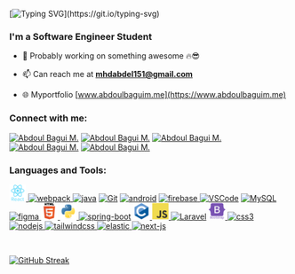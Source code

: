 
[![Typing SVG](https://readme-typing-svg.herokuapp.com?font=Fira+Code&color=36BCF7FF&lines=3%2B+years+of+coding+experience;Full-stack+web+and+app+developer;Always+learning+new+things+!)](https://git.io/typing-svg)

<h3>I'm a Software Engineer Student</h3>

- 🔭 Probably working on something awesome 🔥😎

- 📫 Can reach me at **mhdabdel151@gmail.com**

- 🌐 Myportfolio [www.abdoulbaguim.me](https://www.abdoulbaguim.me)

<h3>Connect with me:</h3>
<p>
    <a href="https://www.instagram.com/mhd_abdel" target="blank"><img src="https://cdn3.iconfinder.com/data/icons/2018-social-media-logotypes/1000/2018_social_media_popular_app_logo_instagram-64.png" alt="Abdoul Bagui M." height="30" width="30" /></a>
    <a href="https://twitter.com/BaguiMohamadou" target="blank"><img src="https://cdn2.iconfinder.com/data/icons/social-media-2285/512/1_Twitter2_colored_svg-64.png" alt="Abdoul Bagui M." height="30" width="30" /></a>
    <a href="https://www.linkedin.com/in/mohamadou-abdoul-bagui-3a5427153" target="blank"><img src="https://cdn0.iconfinder.com/data/icons/social-circle-3/72/Linkedin-64.png" alt="Abdoul Bagui M." height="30" width="30"/></a>
    <a href="https://web.facebook.com/mohamadou.abdoul" target="blank"><img src="https://cdn2.iconfinder.com/data/icons/social-media-2285/512/1_Facebook_colored_svg_copy-64.png" alt="Abdoul Bagui M." height="30" width="30"/></a>
    <a href="https://medium.com/@mhdabdel151"><img src="https://cdn.icon-icons.com/icons2/2992/PNG/512/medium_logo_icon_187322.png" alt="Abdoul Bagui M." height="30" width="30"/></a>

</p>

<h3>Languages and Tools:</h3>
<p> 
    <a href="https://reactjs.org/" target="_blank"> <img src="https://raw.githubusercontent.com/devicons/devicon/master/icons/react/react-original-wordmark.svg" alt="react" width="30" height="30"/> </a> 
    <a href="https://webpack.js.org" target="_blank"> <img src="https://cdn.cdnlogo.com/logos/w/85/webpack-icon.svg" alt="webpack" width="30" height="30"/> </a>
    <a href="https://docs.oracle.com/en/java/" target="_blank"><img src="https://cdn.cdnlogo.com/logos/j/2/java.svg" alt="java" width="30" height="30"></a>
    <a href="https://docs.docker.com/" target="_blank"><img src="https://www.docker.com/sites/default/files/d8/2019-07/vertical-logo-monochromatic.png" alt="Git" width="auto" height="30"/></a>
    <a href="https://developer.android.com/docs" target="_blank"><img src="https://cdn.cdnlogo.com/logos/a/15/android.svg" alt="android" width="50" height="40"></a>
    <a href="https://firebase.google.com/" target="_blank"> <img src="https://www.vectorlogo.zone/logos/firebase/firebase-icon.svg" alt="firebase" width="30" height="30"/> </a> 
    <a href="https://code.visualstudio.com/docs" target="_blank"><img src="https://cdn.cdnlogo.com/logos/v/82/visual-studio-code.svg" alt="VSCode" width="30" height="30"/></a>
    <a href="https://dev.mysql.com/doc/" target="_blank"><img src="https://download.logo.wine/logo/MySQL/MySQL-Logo.wine.png" alt="MySQL" width="auto" height="30"/></a>
    <a href="https://www.figma.com/" target="_blank"> <img src="https://www.vectorlogo.zone/logos/figma/figma-icon.svg" alt="figma" width="30" height="30"/> </a> 
    <a href="https://www.w3.org/html/" target="_blank"> <img src="https://raw.githubusercontent.com/devicons/devicon/master/icons/html5/html5-original-wordmark.svg" alt="html5" width="30" height="30"/> </a> 
    <a href="https://www.python.org" target="_blank"> <img src="https://raw.githubusercontent.com/devicons/devicon/master/icons/python/python-original.svg" alt="python" width="30" height="30"/> </a> 
    <a href="https://spring.io/projects/spring-boot" target="_blank"><img src="https://cdn.cdnlogo.com/logos/s/91/spring.svg" alt="spring-boot" width="30" height="30"></a>
    <a href="https://www.cprogramming.com/" target="_blank"> <img src="https://raw.githubusercontent.com/devicons/devicon/master/icons/c/c-original.svg" alt="c" width="30" height="30"/> </a> 
    <a href="https://developer.mozilla.org/en-US/docs/Web/JavaScript" target="_blank"> <img src="https://raw.githubusercontent.com/devicons/devicon/master/icons/javascript/javascript-original.svg" alt="javascript" width="30" height="30"/> </a> 
    <a href="https://laravel.com/docs/9.x" target="_blank"><img src="https://cdn.worldvectorlogo.com/logos/laravel-2.svg" alt="Laravel" width="auto" height="30"/></a>
    <a href="https://getbootstrap.com" target="_blank"> <img src="https://raw.githubusercontent.com/devicons/devicon/master/icons/bootstrap/bootstrap-plain-wordmark.svg" alt="bootstrap" width="30" height="30"/> </a> 
    <a href="https://www.w3schools.com/css/" target="_blank"> <img src="https://cdn.cdnlogo.com/logos/c/18/css.svg" alt="css3" width="30" height="30"/> </a> 
    <a href="https://nodejs.org" target="_blank"> <img src="https://cdn.cdnlogo.com/logos/n/94/nodejs-icon.svg" alt="nodejs" width="30" height="30"/> </a> 
    <a href="https://tailwindcss.com/" target="_blank"> <img src="https://cdn.icon-icons.com/icons2/2699/PNG/512/tailwindcss_logo_icon_167923.png" alt="tailwindcss" width="30" height="30"/> </a>
    <a href="https://www.elastic.co/"><img src="https://cdn.iconscout.com/icon/free/png-256/elasticsearch-226094.png" alt="elastic" width="30" height="30"/>
    </a>
    <a href="https://nextjs.org/" target="_blank"> <img src="https://cdn.aglty.io/bwql7jyk/Attachments/NewItems/image_20211214122557_0.png" alt="next-js" width="30" height="30"/> </a>
</p>

<br/>

[![GitHub Streak](http://abdoulbaguim.herokuapp.com?user=AbdoulBaguiM&theme=highcontrast&date_format=M%20j%5B%2C%20Y%5D)](https://git.io/streak-stats)
